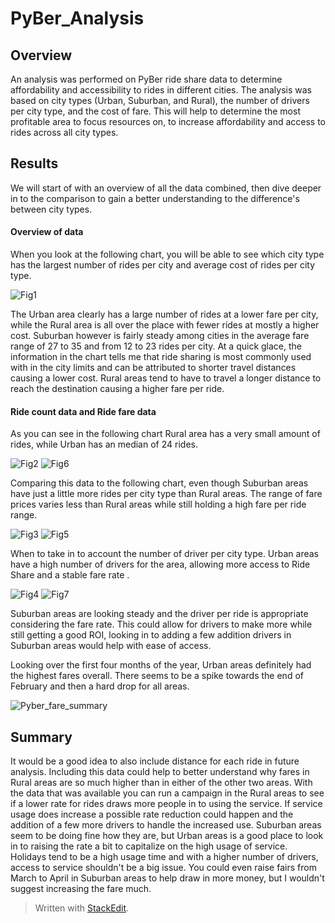 # PyBer_Analysis
## Overview
An analysis was performed on PyBer ride share data to determine affordability and accessibility to rides in different cities. The analysis was based on city types (Urban, Suburban, and Rural), the number of drivers per city type, and the cost of fare. This will help to determine the most profitable area to focus resources on, to increase affordability and access to rides across all city types. 
## Results
We will start of with an overview of all the data combined, then dive deeper in to the comparison to gain a better understanding to the difference's between city types.
#### Overview of data
When you look at the following chart, you will be able to see which city type has the largest number of rides per city and average cost of rides per city type.

![Fig1](https://user-images.githubusercontent.com/83738699/126915730-9bde8c7e-1a40-44a9-a565-522d89e9b7ab.png) 

The Urban area clearly has a large number of rides at a lower fare per city, while the Rural area is all over the place with fewer rides at mostly a higher cost. Suburban however is fairly steady among cities in the average fare range of 27 to 35 and from 12 to 23 rides per city. At a quick glace, the information in the chart tells me that ride sharing is most commonly used with in the city limits and can be attributed to  shorter travel distances causing a lower cost. Rural areas tend to have to travel a longer distance to reach the destination causing a higher fare per ride.
####  Ride count data and Ride fare data
As you can see in the following chart Rural area has a very small amount of rides, while Urban has an median of 24 rides.

![Fig2](https://user-images.githubusercontent.com/83738699/126919943-89e40bf3-8f6a-425f-819b-8c7d98f57fa7.png)
              ![Fig6](https://user-images.githubusercontent.com/83738699/126929088-956bff50-24e5-4019-af62-f156fa72c9a8.png)

Comparing this data to the following chart, even though Suburban areas have just a little more rides per city type than Rural areas. The range of fare prices varies less than Rural areas while still holding a high fare per ride range.

![Fig3](https://user-images.githubusercontent.com/83738699/126919972-a521317e-8431-4be6-b20c-5bbcd06f855c.png)
              ![Fig5](https://user-images.githubusercontent.com/83738699/126929120-ea9371b5-33d7-4751-a666-76e4743b21db.png)


When to take in to account the number of driver per city type. Urban areas have a high number of drivers for the area, allowing more access to Ride Share and a stable fare rate . 

![Fig4](https://user-images.githubusercontent.com/83738699/126920575-88c3f874-f771-4663-9fa1-dbb8f9705995.png)
              ![Fig7](https://user-images.githubusercontent.com/83738699/126929128-7d47a1d3-cdc7-41e9-a792-53b1ad998f26.png)


Suburban areas are looking steady and the driver per ride is appropriate considering the fare rate. This could allow for drivers to make more while still getting a good ROI, looking in to adding a few addition drivers in Suburban areas would help with ease of access.

Looking over the first four months of the year, Urban areas definitely had the highest fares overall. There seems to be a spike towards the end of February and then a hard drop for all areas. 

![Pyber_fare_summary](https://user-images.githubusercontent.com/83738699/126927188-19592f6b-770a-405c-9fa2-fc97d77a441d.png)

## Summary
It would be a good idea to also include distance for each ride in future analysis. Including this data could help to better understand why fares in Rural areas are so much higher than in either of the other two areas. With the data that was available you can run a campaign in the Rural areas to see if a lower rate for rides draws more people in to using the service.  If service usage does increase a possible rate reduction could happen and the addition of a few more drivers to handle the increased use. Suburban areas seem to be doing fine how they are, but Urban areas is a good place to look in to raising the rate a bit to capitalize on the high usage of service. Holidays tend to be a high usage time and with a higher number of drivers, access to service shouldn't be a big issue. You could even raise fairs from March to April in Suburban areas to help draw in more money, but I wouldn't suggest increasing the fare much. 


> Written with [StackEdit](https://stackedit.io/).

